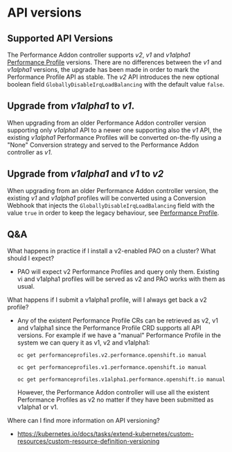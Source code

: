 # API versions

## Supported API Versions

The Performance Addon controller supports *v2*, *v1* and *v1alpha1* [Performance Profile](docs/performanceprofile/performance_profile.md) versions.
There are no differences between the *v1* and *v1alpha1* versions, the upgrade has been made in order to
mark the Performance Profile API as stable. The *v2* API introduces the new optional boolean field 
```GloballyDisableIrqLoadBalancing``` with the default value ```false```.

## Upgrade from *v1alpha1* to *v1*.
When upgrading from an older Performance Addon controller version supporting only *v1alpha1* API to a newer one supporting
also the *v1* API, the existing *v1alpha1* Performance Profiles will be converted on-the-fly using a "None" Conversion
strategy and served to the Performance Addon controller as *v1*.

## Upgrade from *v1alpha1* and *v1* to *v2*
When upgrading from an older Performance Addon controller version, the existing *v1* and *v1alpha1* profiles will be converted
using a Conversion Webhook that injects the ```GloballyDisableIrqLoadBalancing``` field with the value ```true``` in order
to keep the legacy behaviour, see [Performance Profile](docs/performanceprofile/irq-load-balancing.md).

## Q&A
What happens in practice if I install a v2-enabled PAO on a cluster? What should I expect?
- PAO will expect v2 Performance Profiles and query only them. Existing vi and v1alpha1 profiles will be served as v2 and
  PAO works with them as usual.

What happens if I submit a v1alpha1 profile, will I always get back a v2 profile?
- Any of the existent Performance Profile CRs can be retrieved as v2, v1 and v1alpha1 since the Performance Profile CRD
supports all API versions.
    For example if we have a "manual" Performance Profile in the system we can query it as v1, v2 and v1alpha1:

    ```oc get performanceprofiles.v2.performance.openshift.io manual```
    
    ```oc get performanceprofiles.v1.performance.openshift.io manual```

    ```oc get performanceprofiles.v1alpha1.performance.openshift.io manual```

    However, the Performance Addon controller will use all the existent Performance Profiles as v2 no matter
    if they have been submitted as v1alpha1 or v1.

Where can I find more information on API versioning?
- https://kubernetes.io/docs/tasks/extend-kubernetes/custom-resources/custom-resource-definition-versioning

